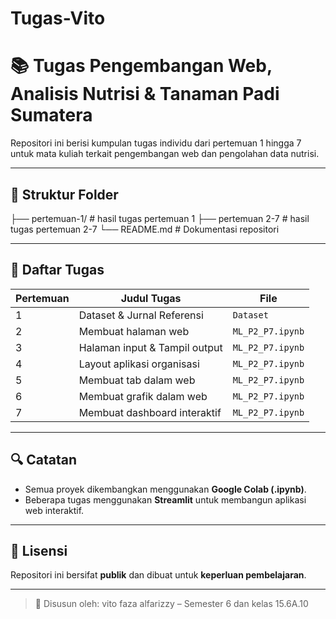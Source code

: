 # Tugas-Vito
# 📚 Tugas Pengembangan Web, Analisis Nutrisi & Tanaman Padi Sumatera

Repositori ini berisi kumpulan tugas individu dari pertemuan 1 hingga 7 untuk mata kuliah terkait pengembangan web dan pengolahan data nutrisi.

---

## 📁 Struktur Folder
├── pertemuan-1/ # hasil tugas pertemuan 1
├── pertemuan 2-7 # hasil tugas pertemuan 2-7
└── README.md # Dokumentasi repositori

---

## 📝 Daftar Tugas

| Pertemuan | Judul Tugas                    | File                                               |
|-----------|--------------------------------|----------------------------------------------------|
| 1         | Dataset & Jurnal Referensi     | `Dataset`                                          |
| 2         | Membuat halaman web            | `ML_P2_P7.ipynb`                                   |
| 3         | Halaman input & Tampil output  | `ML_P2_P7.ipynb`                                   |
| 4         | Layout aplikasi organisasi     | `ML_P2_P7.ipynb`                                   |
| 5         | Membuat tab dalam web          | `ML_P2_P7.ipynb`                                   |
| 6         | Membuat grafik dalam web       | `ML_P2_P7.ipynb`                                   |
| 7         | Membuat dashboard interaktif   | `ML_P2_P7.ipynb`                                   |


---

## 🔍 Catatan

- Semua proyek dikembangkan menggunakan **Google Colab (.ipynb)**.
- Beberapa tugas menggunakan **Streamlit** untuk membangun aplikasi web interaktif.

---

## 🔗 Lisensi

Repositori ini bersifat **publik** dan dibuat untuk **keperluan pembelajaran**.

---

> 📌 Disusun oleh: vito faza alfarizzy – Semester 6 dan kelas 15.6A.10
